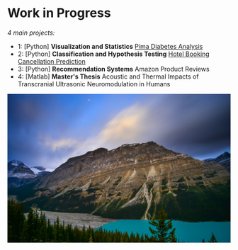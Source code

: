 # Work in Progress
*4 main projects:*
* 1: [Python] **Visualization and Statistics** [Pima Diabetes Analysis](Project_1_Pima+Indians+Diabetes+Analysis.md)
* 2: [Python] **Classification and Hypothesis Testing** [Hotel Booking Cancellation Prediction](Project_2_Hotel+Booking+Cancellation+Prediction.md)
* 3: [Python] **Recommendation Systems** Amazon Product Reviews
* 4: [Matlab] **Master's Thesis** Acoustic and Thermal Impacts of
Transcranial Ultrasonic Neuromodulation in Humans

![alt text](image_1.jpg)

